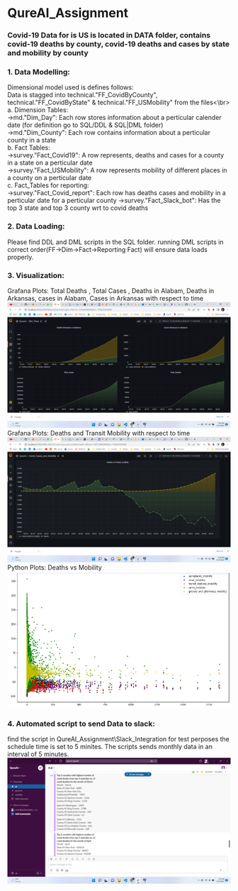 # QureAI_Assignment
### Covid-19 Data for is US is located in DATA folder, contains covid-19 deaths by county, covid-19 deaths and cases by state and mobility by county

### 1. Data Modelling: 
Dimensional model used is defines follows: </br>
Data is stagged into technical."FF_CovidByCounty", technical."FF_CovidByState" & technical."FF_USMobility" from the files<\br> 
  a. Dimension Tables: </br>
    ->md."Dim_Day": Each row stores information about a perticular calender date (for definition go to SQL/DDL & SQL|DML folder)</br>
    ->md."Dim_County": Each row contains information about a perticular county in a state</br>
  b. Fact Tables:</br>
    ->survey."Fact_Covid19": A row represents, deaths and cases for a county in a state on a perticular date</br>
    ->survey."Fact_USMobility": A row represents mobility of different places in a county on a perticular date</br>
  c. Fact_Tables for reporting:</br>
    ->survey."Fact_Covid_report": Each row has deaths cases and mobility in a perticular date for a perticular county
    ->survey."Fact_Slack_bot": Has the top 3 state and top 3 county wrt to covid deaths
    
### 2. Data Loading:
  Please find DDL and DML scripts in the SQL folder.
  running DML scripts in correct order(FF->Dim->Fact->Reporting Fact) will ensure data loads properly.
  
### 3. Visualization:
  Grafana Plots: Total Deaths , Total Cases , Deaths in Alabam, Deaths in Arkansas, cases in Alabam, Cases in Arkansas with respect to time<br />
  ![Alt text](https://github.com/kanti170102041/QureAI_Assignment/blob/master/Data_Visualization/Deaths_vs_cases.png)
  Grafana Plots: Deaths and Transit Mobility with respect to time<br />
  ![Alt text](https://github.com/kanti170102041/QureAI_Assignment/blob/master/Data_Visualization/Deaths_vs_Mobility_Grafana.png)
  Python Plots: Deaths vs Mobility <br />
  ![Alt text](https://github.com/kanti170102041/QureAI_Assignment/blob/master/Data_Visualization/Deaths_vs_Mobility_python.png)
  
### 4. Automated script to send Data to slack:
  find the script in QureAI_Assignment\Slack_Integration for test perposes the schedule time is set to 5 minites.
  The scripts sends monthly data in an interval of 5 minutes.<br />
![Alt text](https://github.com/kanti170102041/QureAI_Assignment/blob/master/Slack_Integration/Slack_data_screenshot.png)

